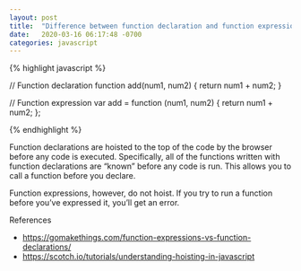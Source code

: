 ```yaml
---
layout: post
title:  "Difference between function declaration and function expression"
date:   2020-03-16 06:17:48 -0700
categories: javascript
---
```



{% highlight javascript %}

// Function declaration
function add(num1, num2) {
	return num1 + num2;
}

// Function expression
var add = function (num1, num2) {
	return num1 + num2;
};

{% endhighlight %}

Function declarations are hoisted to the top of the code by the browser before any code is executed. Specifically, all of the functions written with function declarations are “known” before any code is run. This allows you to call a function before you declare.

Function expressions, however, do not hoist. If you try to run a function before you’ve expressed it, you’ll get an error.

References
- https://gomakethings.com/function-expressions-vs-function-declarations/
- https://scotch.io/tutorials/understanding-hoisting-in-javascript